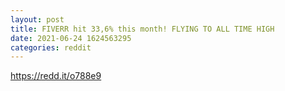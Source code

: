 ```yaml
--- 
layout: post 
title: FIVERR hit 33,6% this month! FLYING TO ALL TIME HIGH 
date: 2021-06-24 1624563295 
categories: reddit 
--- 
```

https://redd.it/o788e9
